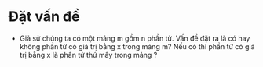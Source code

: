 # Đặt vấn đề
- Giả sử chúng ta có một mảng m gồm n phần tử. Vấn đề đặt ra là có hay không phần tử có giá trị bằng x trong mảng m? Nếu có thì phần tử có giá trị bằng x là phần tử thứ mấy trong mảng ?